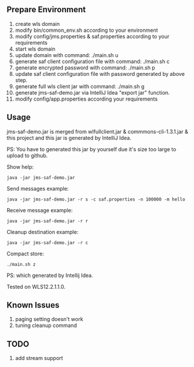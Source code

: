 ## Prepare Environment

1. create wls domain
2. modify bin/common_env.sh according to your environment
3. modify config/jms.properties & saf.properties according to your requirements
4. start wls domain
5. update domain with command: ./main.sh u
6. generate saf client configuration file with command: ./main.sh c
7. generate  encrypted password with command: ./main.sh p
8. update saf client configuration file with password generated by above step.
9. generate full wls client jar with command: ./main.sh g
10. generate jms-saf-demo.jar via IntelliJ Idea "export jar" function.
11. modify config/app.properties according your requirements

## Usage

jms-saf-demo.jar is merged from  wlfullclient.jar & commmons-cli-1.3.1.jar & this project and this jar is generated by IntelliJ Idea.

PS: You have to generated this jar by yourself due it's size too large to upload to github.

Show help:

    java -jar jms-saf-demo.jar

Send messages example:

    java -jar jms-saf-demo.jar -r s -c saf.properties -n 100000 -m hello

Receive message example:
    
    java -jar jms-saf-demo.jar -r r

Cleanup destination example:

    java -jar jms-saf-demo.jar -r c

Compact store:

    ./main.sh z
    
PS:  which generated by Intellij Idea.

Tested on WLS12.2.1.1.0.

## Known Issues

1. paging setting doesn't work
2. tuning cleanup command

## TODO
1. add stream support
